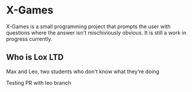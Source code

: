 # X-Games
X-Games is a small programming project that prompts the user with questions where the answer isn't mischiviously obvious. It is still a work in progress currently.

## Who is Lox LTD
Max and Leo, two students who don't know what they're doing

Testing PR with leo branch